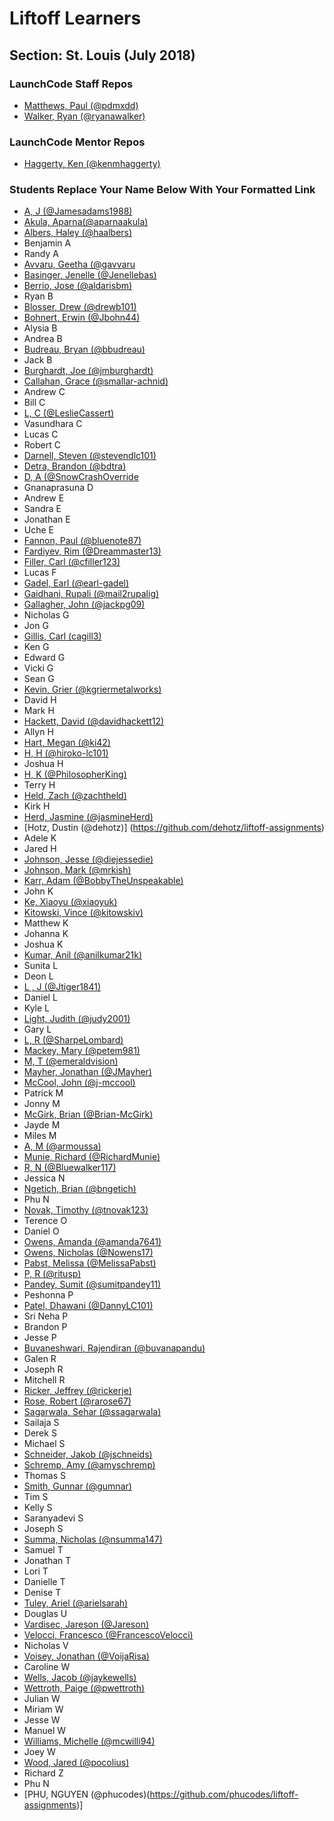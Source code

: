 # Liftoff Learners

## Section: St. Louis (July 2018)

### LaunchCode Staff Repos

- [Matthews, Paul (@pdmxdd)](https://www.github.com/pdmxdd/liftoff-assignments)
- [Walker, Ryan (@ryanawalker)](https://www.github.com/ryanawalker/liftoff-assignments)

### LaunchCode Mentor Repos

- [Haggerty, Ken (@kenmhaggerty)](https://github.com/kenmhaggerty/liftoff-assignments)

### Students Replace Your Name Below With Your Formatted Link

- [A, J (@Jamesadams1988)](https://github.com/Jamesadams1988/liftoff-assignments)
- [Akula, Aparna(@aparnaakula)](https://github.com/aparnaakula/liftoff-assignments)
- [Albers, Haley (@haalbers)](https://github.com/haalbers/liftoff-assignments.git)
- Benjamin A
- Randy A
- [Avvaru, Geetha (@gavvaru](https://github.com/gavvaru/liftoff-assignments/liftoff-assignments.git)
- [Basinger, Jenelle (@Jenellebas)](https://github.com/Jenellebas/liftoff-assignments)
- [Berrio, Jose (@aldarisbm)](https://github.com/aldarisbm/liftoff-assignments.git)
- Ryan B
- [Blosser, Drew (@drewb101)](https://github.com/drewb101/liftoff-assignments.git)
- [Bohnert, Erwin (@Jbohn44)](https://www.github.com/Jbohn44/liftoff-assignments)
- Alysia B
- Andrea B
- [Budreau, Bryan (@bbudreau)](http://github.com/bbudreau/liftoff-assignments)
- Jack B
- [Burghardt, Joe (@jmburghardt)](https://github.com/jmburghardt/liftoff-assignments.git)
- [Callahan, Grace (@smallar-achnid)](https://www.github.com/smallar-achnid/liftoff-assignments)
- Andrew C
- Bill C
- [L, C (@LeslieCassert)](https://github.com/LeslieCassert/liftoff-assignments)
- Vasundhara C
- Lucas C
- Robert C
- [Darnell, Steven (@stevendlc101)](https://github.com/stevendlc101/liftoff-assignments.git)
- [Detra, Brandon (@bdtra)](https://github.com/bdtra/liftoff-assignments)
- [D, A (@SnowCrashOverride](https://github.com/SnowCrashOverride/liftoff-assignments.git)
- Gnanaprasuna D
- Andrew E
- Sandra E
- Jonathan E
- Uche E
- [Fannon, Paul (@bluenote87)](https://github.com/bluenote87/liftoff-assignments)
- [Fardiyev, Rim (@Dreammaster13)](https://github.com/Dreammaster13/liftoff-assignments.git)
- [Filler, Carl (@cfiller123)](https://github.com/cfiller123/liftoff-assignments)
- Lucas F
- [Gadel, Earl (@earl-gadel)](https://github.com/earl-gadel/liftoff-assignments)
- [Gaidhani, Rupali (@mail2rupalig)](https://github.com/mail2rupalig/liftoff-assignments)
- [Gallagher, John (@jackpg09)](https://github.com/jackpg09/liftoff-assignments.git)
- Nicholas G
- Jon G
- [Gillis, Carl (cagill3)](https://github.com/cagill3/liftoff-assignments.git)
- Ken G
- Edward G
- Vicki G
- Sean G
- [Kevin, Grier (@kgriermetalworks)](https://github.com/kgriermetalworks/liftoff-assignments)
- David H
- Mark H
- [Hackett, David (@davidhackett12)](https://github.com/davidhackett12/liftoff-assignments)
- Allyn H
- [Hart, Megan (@ki42)](https://www.github.com/ki42/liftoff-assignments)
- [H, H (@hiroko-lc101)](https://github.com/hiroko-lc101/liftoff-assignments)
- Joshua H
- [H, K (@PhilosopherKing)](https://github.com/PhilosopherKing/liftoff-assignments)
- Terry H
- [Held, Zach (@zachtheld)](https://github.com/zachtheld/liftoff-assignments.git)
- Kirk H
- [Herd, Jasmine (@jasmineHerd)](https://www.github.com/jasmineHerd/liftoff-assignments)
- [Hotz, Dustin (@dehotz)] (https://github.com/dehotz/liftoff-assignments)
- Adele K
- Jared H
- [Johnson, Jesse (@diejessedie)](https://github.com/diejessedie/liftoff-assignments)
- [Johnson, Mark (@mrkish)](https://www.github.com/mrkish/liftoff-assignments.git)
- [Karr, Adam (@BobbyTheUnspeakable)](https://github.com/BobbyTheUnspeakable/liftoff-assignments)
- John K
- [Ke, Xiaoyu (@xiaoyuk)](https://www.github.com/xiaoyuk/liftoff-assignments.git)
- [Kitowski, Vince (@kitowskiv)](https://github.com/kitowskiv/liftoff-assignments)
- Matthew K
- Johanna K
- Joshua K
- [Kumar, Anil (@anilkumar21k)](https://github.com/anilkumar21k/liftoff-assignments.git)
- Sunita L
- Deon L
- [L , J (@Jtiger1841)](https://github.com/Jtiger1841/liftoff-assignments.git)
- Daniel L
- Kyle L
- [Light, Judith (@judy2001)](https://github.com/judy2001/liftoff-assignments)
- Gary L
- [L, R (@SharpeLombard)](https://github.com/SharpeLombard/liftoff-assignments)
- [Mackey, Mary (@petem981)](https://github.com/petem981/liftoff-assignments.git)
- [M, T (@emeraldvision)](https://github.com/emeraldvision/liftoff-assignments)
- [Mayher, Jonathan (@JMayher)](https://github.com/JMayher/liftoff-assignments.git)
- [McCool, John (@j-mccool)](https://github.com/j-mccool/liftoff-assignments.git)
- Patrick M
- Jonny M
- [McGirk, Brian (@Brian-McGirk)](https://www.github.com/Brian-McGirk/liftoff-assignments)
- Jayde M
- Miles M
- [A, M (@armoussa)](https://github.com/armoussa/liftoff-assignments)
- [Munie, Richard (@RichardMunie)](https://github.com/RichardMunie/liftoff-assignments)
- [R, N (@Bluewalker117)](https://github.com/Bluewalker117/liftoff-assignments.git)
- Jessica N
- [Ngetich, Brian (@bngetich)](https://github.com/bngetich/liftoff-assignments)
- Phu N
- [Novak, Timothy (@tnovak123)](https://github.com/tnovak123/liftoff-assignments.git)
- Terence O
- Daniel O
- [Owens, Amanda (@amanda7641)](https://github.com/amanda7641/liftoff-assignments)
- [Owens, Nicholas (@Nowens17)](https://github.com/Nowens17/liftoff-assignments)
- [Pabst, Melissa (@MelissaPabst)](https://www.github.com/MelissaPabst/liftoff-assignments)
- [P, R (@ritusp)](https://github.com/ritusp/liftoff-assignments)
- [Pandey, Sumit (@sumitpandey11)](https://www.github.com/sumitpandey11/liftoff-assignments)
- Peshonna P
- [Patel, Dhawani (@DannyLC101)](https://www.github.com/DannyLC101/liftoff-assignments)
- Sri Neha P
- Brandon P
- Jesse P
- [Buvaneshwari, Rajendiran (@buvanapandu)](https://github.com/buvanapandu/liftoff-assignments)
- Galen R
- Joseph R
- Mitchell R
- [Ricker, Jeffrey (@rickerje)](https://www.github.com/rickerje/liftoff-assignments)
- [Rose, Robert (@rarose67)](https://github.com/rarose67/liftoff-assignments)
- [Sagarwala, Sehar (@ssagarwala)](https://github.com/ssagarwala/liftoff-assignments)
- Sailaja S
- Derek S
- Michael S
- [Schneider, Jakob (@jschneids)](https://github.com/JSchneids/liftoff-assignments)
- [Schremp, Amy (@amyschremp)](https://github.com/amyschremp/liftoff-assignments)
- Thomas S
- [Smith, Gunnar (@gumnar)](https://github.com/gumnar/liftoff-assignments)
- Tim S
- Kelly S
- Saranyadevi S
- Joseph S
- [Summa, Nicholas (@nsumma147)](https://github.com/nsumma147/liftoff-assignments)
- Samuel T
- Jonathan T
- Lori T
- Danielle T
- Denise T
- [Tuley, Ariel (@arielsarah)](https://github.com/arielsarah/liftoff-assignments)
- Douglas U
- [Vardisec, Jareson (@Jareson)](https://github.com/Jareson/liftoff-assignments)
- [Velocci, Francesco (@FrancescoVelocci)](https://github.com/FrancescoVelocci/liftoff-assignments)
- Nicholas V
- [Voisey, Jonathan (@VoijaRisa)](https://github.com/VoijaRisa/liftoff-assignments)
- Caroline W
- [Wells, Jacob (@jaykewells)](https://github.com/jaykewells/liftoff-assignments)
- [Wettroth, Paige (@pwettroth)](https://github.com/pwettroth/liftoff-assignments)
- Julian W
- Miriam W
- Jesse W
- Manuel W
- [Williams, Michelle (@mcwilli94)](https://github.com/mcwilli94/liftoff-assignments.git)
- Joey W
- [Wood, Jared (@pocolius)](https://github.com/Pocolius/liftoff-assignments)
- Richard Z
- Phu N
- [PHU, NGUYEN (@phucodes)(https://github.com/phucodes/liftoff-assignments)]